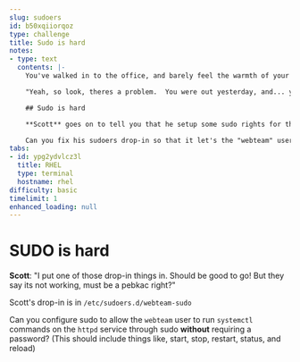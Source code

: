 ```yaml
---
slug: sudoers
id: b50xqiiorqoz
type: challenge
title: Sudo is hard
notes:
- type: text
  contents: |-
    You've walked in to the office, and barely feel the warmth of your first mug of coffee when your boss, **Scott**, calmly walks up to you.

    "Yeah, so look, theres a problem.  You were out yesterday, and... you know, I _couldn't_ bother you because of that pesky company policy thing...  Anyway, you know before being a manager, I did the same work as you, so I handled a few things for you.  You're welcome!"

    ## Sudo is hard

    **Scott** goes on to tell you that he setup some sudo rights for the web guys.  "They just want to be able to manage httpd.  Must be on some kinda power trip over there in the web group." he says.

    Can you fix his sudoers drop-in so that it let's the "webteam" user restart (and otherwise manage) httpd via systemd?  **Scott** got started on one in `/etc/sudoers.d/webteam-sudo` but..well.. Contrary to his belief, it's not working.
tabs:
- id: ypg2ydvlcz3l
  title: RHEL
  type: terminal
  hostname: rhel
difficulty: basic
timelimit: 1
enhanced_loading: null
---
```

# SUDO is hard

**Scott**: "I put one of those drop-in things in.  Should be good to go! But they say its not working, must be a pebkac right?"

Scott's drop-in is in ```/etc/sudoers.d/webteam-sudo```

Can you configure sudo to allow the `webteam` user to run `systemctl` commands on the `httpd` service through sudo **without** requiring a password? (This should include things like, start, stop, restart, status, and reload)